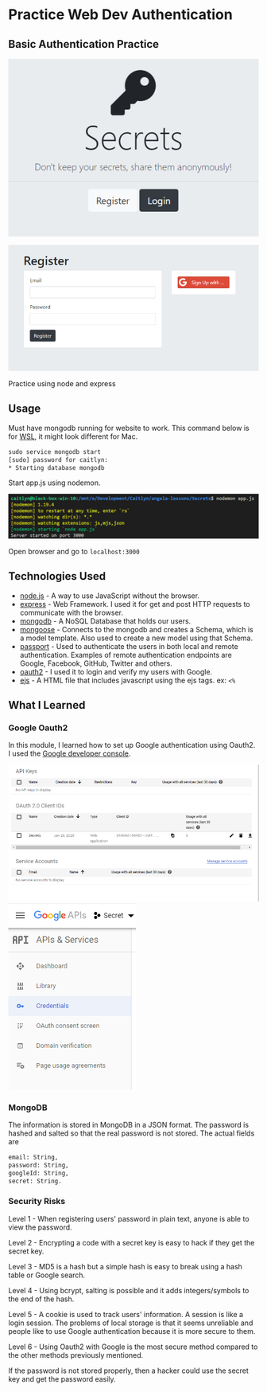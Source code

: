 # Practice Web Dev Authentication
## Basic Authentication Practice

![](doc/images/home.png)

![](doc/images/register.png)

Practice using node and express

## Usage

Must have mongodb running for website to work. This command below is for [WSL](https://docs.microsoft.com/en-us/windows/wsl/about), it might look different for Mac.

    sudo service mongodb start
    [sudo] password for caitlyn: 
    * Starting database mongodb  

Start app.js using nodemon.

![](doc/images/nodemon.png)


Open browser and go to `localhost:3000`

## Technologies Used

* [node.js](https://nodejs.org/en/) - A way to use JavaScript without the browser.
* [express](http://expressjs.com/) - Web Framework. I used it for get and post HTTP requests to communicate with the browser. 
* [mongodb](https://www.mongodb.com/) - A NoSQL Database that holds our users.
* [mongoose](https://mongoosejs.com/) - Connects to the mongodb and creates a Schema, which is a model template. Also used to create a new model using that Schema. 
* [passport](http://www.passportjs.org/) - Used to authenticate the users in both local and remote authentication. Examples of remote authentication endpoints are Google, Facebook, GitHub, Twitter and others.  
* [oauth2](https://developers.google.com/identity/protocols/OAuth2) - I used it to login and verify my users with Google. 
* [ejs](https://ejs.co/) - A HTML file that includes javascript using the ejs tags. ex: `<%`

## What I Learned

### Google Oauth2

In this module, I learned  how to set up Google authentication using Oauth2. I used the [Google developer console](https://console.developers.google.com/).

![](doc/images/google1.png)
![](doc/images/google2.PNG) 

### MongoDB

The information is stored in MongoDB in a JSON format. The password is hashed and salted so that the real password is not stored. The actual fields are 

    email: String,
    password: String,
    googleId: String,
    secret: String. 

### Security Risks

Level 1 - When registering users' password in plain text, anyone is able to view the password.

Level 2 - Encrypting a code with a secret key is easy to hack if they get the secret key.

Level 3 - MD5 is a hash but a simple hash is easy to break using a hash table or Google search.

Level 4 - Using bcrypt, salting is possible and it adds integers/symbols to the end of the hash.

Level 5 - A cookie is used to track users' information. A session is like a login session. The problems of local storage is that it seems unreliable and people like to use Google authentication because it is more secure to them.

Level 6 - Using Oauth2 with Google is the most secure method compared to the other methods previously mentioned. 

If the password is not stored properly, then a hacker could use the secret key and get the password easily. 